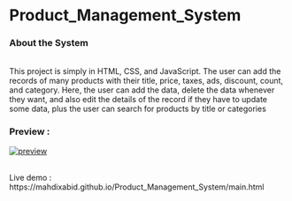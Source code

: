 # Product_Management_System

### About the System
<br>
This project is simply in HTML, CSS, and JavaScript. The user can add the records of many products with their title, price, taxes, ads, discount, count, and category. Here, the user can add the data, delete the data whenever they want, and also edit the details of the record if they have to update some data, plus the user can search for products by title or categories
<br>

### Preview :  
[![preview](https://i.ibb.co/HTxpWWz/preview.png "preview")](https://i.ibb.co/HTxpWWz/preview.png "preview")

<br>
Live demo : https://mahdixabid.github.io/Product_Management_System/main.html


